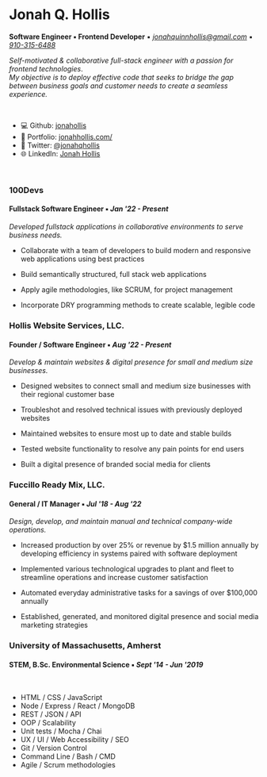 # Jonah Q. Hollis

**Software Engineer ▪ Frontend Developer** ▪ _[jonahquinnhollis@gmail.com](mailto:jonahquinnhollis@gmail.com)_ ▪ _[910-315-6488](tel:9103156488)_


_Self-motivated & collaborative full-stack engineer with a passion for frontend technologies_.  \
_My objective is to deploy effective code that seeks to bridge the gap between business goals and customer needs to create a seamless experience._

<br>

* 💻 Github: [jonahollis](https://github.com/jonahollis/)
* 🎨 Portfolio: [jonahhollis.com/](https://jonahhollis.com/)
* 🐤 Twitter: [@jonahqhollis](https://twitter.com/jonahqhollis)
* 🌐 LinkedIn: [Jonah Hollis](https://linkedin.com/in/jonah-hollis/)

<br>

<!-- ### Work History -->


### **100Devs**
#### Fullstack Software Engineer ▪ _Jan '22 - Present_

_Developed fullstack applications in collaborative environments to serve business needs._  


* Collaborate with a team of developers to build modern and responsive web applications using best practices 

* Build semantically structured, full stack web applications

* Apply agile methodologies, like SCRUM, for project management

* Incorporate DRY programming methods to create scalable, legible code



### **Hollis Website Services, LLC.**
#### Founder / Software Engineer ▪ _Aug '22 - Present_

_Develop & maintain websites & digital presence for small and medium size businesses._


* Designed websites to connect small and medium size businesses with their regional customer base

* Troubleshot and resolved technical issues with previously deployed websites

* Maintained websites to ensure most up to date and stable builds

* Tested website functionality to resolve any pain points for end users

* Built a digital presence of branded social media for clients



### **Fuccillo Ready Mix, LLC.**
#### General / IT Manager ▪ _Jul '18 - Aug '22_

_Design, develop, and maintain manual and technical company-wide operations._  


* Increased production by over 25% or revenue by $1.5 million annually by developing efficiency in systems paired with software deployment

* Implemented various technological upgrades to plant and fleet to streamline operations and increase customer satisfaction

*	Automated everyday administrative tasks for a savings of over $100,000 annually

* Established, generated, and monitored digital presence and social media marketing strategies


<!-- ### Education  -->


### **University of Massachusetts, Amherst**
#### STEM, B.Sc. Environmental Science ▪ _Sept '14 - Jun '2019_


<br>

<!-- ### Skills & Assessments  -->

* HTML / CSS / JavaScript  
* Node / Express / React / MongoDB
* REST / JSON / API
* OOP / Scalability
* Unit tests / Mocha / Chai
* UX / UI / Web Accessibility / SEO
* Git / Version Control
* Command Line / Bash / CMD
* Agile / Scrum methodologies
